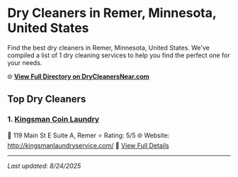 # Dry Cleaners in Remer, Minnesota, United States

Find the best dry cleaners in Remer, Minnesota, United States. We've compiled a list of 1 dry cleaning services to help you find the perfect one for your needs.

🌐 **[View Full Directory on DryCleanersNear.com](https://drycleanersnear.com/city/US/Minnesota/Remer)**

## Top Dry Cleaners

### 1. [Kingsman Coin Laundry](https://drycleanersnear.com/dryCleaner/68882b25b8187460e0c662c3/kingsman-coin-laundry)
📍 119 Main St E Suite A, Remer
⭐ Rating: 5/5
🌐 Website: http://kingsmanlaundryservice.com/
🔗 [View Full Details](https://drycleanersnear.com/dryCleaner/68882b25b8187460e0c662c3/kingsman-coin-laundry)


---

*Last updated: 8/24/2025*
